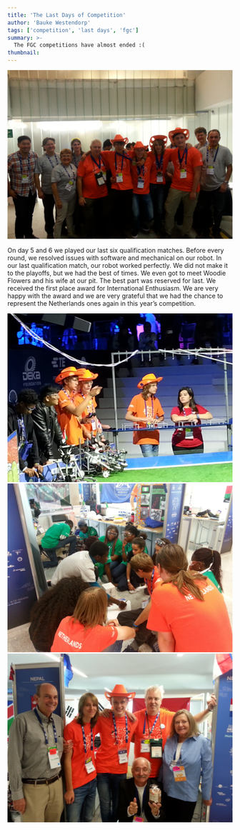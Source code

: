 ```yaml
---
title: 'The Last Days of Competition'
author: 'Bauke Westendorp'
tags: ['competition', 'last days', 'fgc']
summary: >-
  The FGC competitions have almost ended :(
thumbnail:
---
```


![team-image-1]

On day 5 and 6 we played our last six qualification matches. Before every round, we resolved issues with software and mechanical on our robot. In our last qualification match, our robot worked perfectly. We did not make it to the playoffs, but we had the best of times. We even got to meet Woodie Flowers and his wife at our pit. The best part was reserved for last. We received the first place award for International Enthusiasm. We are very happy with the award and we are very grateful that we had the chance to represent the Netherlands ones again in this year’s competition.

![match]
![consultation]
![team-image-2]

[team-image-1]: /res/posts/2019-10-22-last-days-of-competition/20180818_140104.jpg
[match]: /res/posts/2019-10-22-last-days-of-competition/20180817_123322.jpg
[consultation]: /res/posts/2019-10-22-last-days-of-competition/20180817_163248.jpg
[team-image-2]: /res/posts/2019-10-22-last-days-of-competition/20180818_124438.jpg